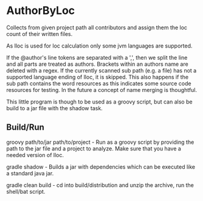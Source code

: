 # AuthorByLoc

Collects from given project path all contributors and assign them the loc count of
their written files.

As lloc is used for loc calculation only some jvm languages are supported.

If the @author's line tokens are separated with a ',', then we split the line
and all parts are treated as authors. Brackets within an authors name are deleted
with a regex. If the currently scanned sub path (e.g. a file) has not a supported
language ending of lloc, it is skipped. This also happens if the sub path contains
the word resources as this indicates some source code resources for testing.
In the future a concept of name merging is thoughtful.

This little program is though to be used as a groovy script, but can also be build
to a jar file with the shadow task.

## Build/Run

groovy path/to/jar path/to/project  - Run as a groovy script by providing the path to the jar file and a project to analyze.
Make sure that you have a needed version of lloc.

gradle shadow - Builds a jar with dependencies which can be executed like a standard java jar.

gradle clean build - cd into build/distribution and unzip the archive, run the shell/bat script.